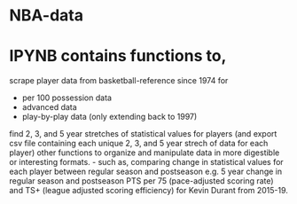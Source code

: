 # NBA-data
# IPYNB contains functions to,
 scrape player data from basketball-reference since 1974 for
   * per 100 possession data
   * advanced data
   * play-by-play data (only extending back to 1997)
   
 find 2, 3, and 5 year stretches of statistical values for players (and export csv file containing each unique 2, 3, and 5 year strech of data for each player)
  other functions to organize and manipulate data in more digestible or interesting formats.
    - such as, comparing change in statistical values for each player between regular season and postseason
    e.g. 5 year change in regular season and postseason PTS per 75 (pace-adjusted scoring rate) and TS+ (league adjusted scoring efficiency) for Kevin Durant from 2015-19.
